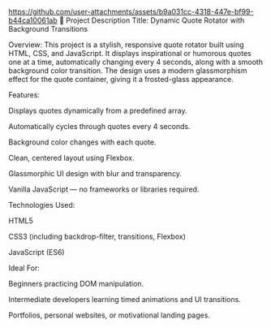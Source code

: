 https://github.com/user-attachments/assets/b9a031cc-4318-447e-bf99-b44ca10061ab
📝 Project Description
Title: Dynamic Quote Rotator with Background Transitions

Overview: This project is a stylish, responsive quote rotator built using HTML, CSS, and JavaScript. It displays inspirational or humorous quotes one at a time, automatically changing every 4 seconds, along with a smooth background color transition. The design uses a modern glassmorphism effect for the quote container, giving it a frosted-glass appearance.

Features:

Displays quotes dynamically from a predefined array.

Automatically cycles through quotes every 4 seconds.

Background color changes with each quote.

Clean, centered layout using Flexbox.

Glassmorphic UI design with blur and transparency.

Vanilla JavaScript — no frameworks or libraries required.

Technologies Used:

HTML5

CSS3 (including backdrop-filter, transitions, Flexbox)

JavaScript (ES6)

Ideal For:

Beginners practicing DOM manipulation.

Intermediate developers learning timed animations and UI transitions.

Portfolios, personal websites, or motivational landing pages.
